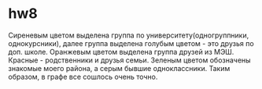 # hw8

Сиреневым цветом выделена группа по университету(одногруппники, однокурсники), далее группа выделена голубым цветом - это друзья по доп. школе. Оранжевым цветом выделена группа друзей из МЭШ. Красные - родственники и друзья семьи. Зеленым цветом обозначены знакомые моего района, а серым бывшие одноклассники. Таким образом, в графе все сошлось очень точно.
